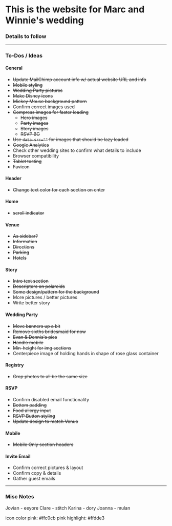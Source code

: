 # This is the website for Marc and Winnie's wedding

### Details to follow

---

### To-Dos / Ideas
#### General
- ~~Update MailChimp account info w/ actual website URL and info~~
- ~~Mobile styling~~
- ~~Wedding Party pictures~~
- ~~Make Disney icons~~
- ~~Mickey Mouse background pattern~~
- Confirm correct images used
- ~~Compress images for faster loading~~
    + ~~Hero images~~
    + ~~Party images~~
    + ~~Story images~~
    + ~~RSVP BG~~
- ~~Use `data-src=""` for images that should be lazy loaded~~
- ~~Google Analytics~~
- Check other wedding sites to confirm what details to include
- Browser compatibility
- ~~Tablet testing~~
- ~~Favicon~~

#### Header
- ~~Change text color for each section on enter~~

#### Home
- ~~scroll indicator~~

#### Venue
- ~~As sidebar?~~
- ~~Information~~
- ~~Directions~~
- ~~Parking~~
- ~~Hotels~~

#### Story
- ~~Intro text section~~
- ~~Descriptors on polaroids~~
- ~~Some design/pattern for the background~~
- More pictures / better pictures
- Write better story

#### Wedding Party
- ~~Move banners up a bit~~
- ~~Remove sixths bridesmaid for now~~
- ~~Evan & Dennis's pics~~
- ~~Handle mobile~~
- ~~Min-height for img sections~~
- Centerpiece image of holding hands in shape of rose glass container

#### Registry
- ~~Crop photos to all be the same size~~

#### RSVP
- Confirm disabled email functionality
- ~~Bottom padding~~
- ~~Food allergy input~~
- ~~RSVP Button styling~~
- ~~Update design to match Venue~~

#### Mobile
- ~~Mobile Only section headers~~

#### Invite Email
- Confirm correct pictures & layout
- Confirm copy & details
- Gather guest emails


---

### Misc Notes
Jovian - eeyore
Clare - stitch
Karina - dory
Joanna - mulan

icon color
pink: #ffc0cb
pink highlight: #ffdde3

